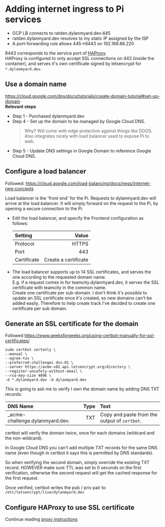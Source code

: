 # Adding internet ingress to Pi services
- GCP LB connects to ratden.dylanmyard.dev:445
- ratden.dylanmyard.dev resolves to my static IP assigned by the ISP
- A port-forwarding rule allows 445->8443 on 192.168.86.220

8443 corresponds to the service port of [HAProxy](k3s/haproxy/PROXY.md). <br />
HAProxy is configured to only accept SSL connections on 443 (inside the container), and serves it's own certificate signed by letsencrypt for `*.dylanmyard.dev`.


## Use a domain name
https://cloud.google.com/dns/docs/tutorials/create-domain-tutorial#set-up-domain \
__Relevant steps__
- Step 1 - Purchased dylanmyard.dev
- Step 4 - Set up the domain to be managed by Google Cloud DNS. 
  > Why? Will come with edge protection against things like DDOS. Also integrates nicely with load balancer used to expose Pi to web. 
- Step 5 - Update DNS settings in Google Domain to reference Google Cloud DNS.

## Configure a load balancer
Followed: https://cloud.google.com/load-balancing/docs/negs/internet-neg-concepts

Load balancer is the 'front end' for the Pi. Requests to dylanmyard.dev will 
arrive at the load balancer. It will simply forward on the request to the Pi, by opening a
secure connection to the Pi. 

- Edit the load balancer, and specify the Frontend configuration as follows:
  
  | __Setting__ |  __Value__  |
  |:-----|--------:|
  | Protocol | HTTPS |
  | Port | 443 |
  | Certificate | Create a certificate |

- The load balancer supports up to 14 SSL certificates, and serves the one according to the requested domain name.<br /> 
E.g. if a request comes in for teamcity.dylanmyard.dev, it serves the SSL certificate with teamcity
in the common name.<br />
Create one certificate per sub-domain. I don't think it's possible to update an SSL certificate once it's created, 
  so new domains can't be added easily. Therefore to help create track I've decided to create one certificate per sub domain.
  
## Generate an SSL certificate for the domain
Followed https://www.geeksforgeeks.org/using-certbot-manually-for-ssl-certificates/
```
sudo certbot certonly \
--manual \
--agree-tos \
--preferred-challenges dns-01 \
--server https://acme-v02.api.letsencrypt.org/directory \
--register-unsafely-without-email \
--rsa-key-size 4096 \
-d *.dylanmyard.dev -d dylanmyard.dev 
```

This is going to ask me to verify I own the domain name by adding DNS TXT records:

| DNS Name |  Type  | Text |
|:-----|--------:|:------|
|  _acme-challenge.dylanmyard.dev. | TXT | Copy and paste from the output of `certbot`. |

certbot will verify the domain twice, once for each domains (wildcard and the non-wildcard). 

In Google Cloud DNS you can't add multiple TXT records for the same DNS name 
(even though in certbot it says this is permitted by DNS standards). 

So when verifying the second domain, simply override the existing TXT record. 
HOWEVER make sure TTL was set to 0 seconds on the first verification, otherwise the 
second request will get the cached response for the first request.

Once verified, certbot writes the pub / priv pair to `/etc/letsencrypt/live/dylanmyard.dev`

## Configure HAProxy to use SSL certificate
Continue reading [proxy instructions](k3s/haproxy/PROXY.md)
